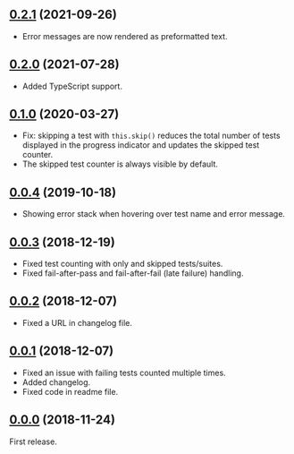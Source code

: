 <a name="0.2.1"></a>
## [0.2.1](https://github.com/fasttime/mocha-bar/releases/tag/0.2.1) (2021-09-26)

* Error messages are now rendered as preformatted text.

<a name="0.2.0"></a>
## [0.2.0](https://github.com/fasttime/mocha-bar/releases/tag/0.2.0) (2021-07-28)

* Added TypeScript support.

<a name="0.1.0"></a>
## [0.1.0](https://github.com/fasttime/mocha-bar/releases/tag/0.1.0) (2020-03-27)

* Fix: skipping a test with `this.skip()` reduces the total number of tests displayed in the
progress indicator and updates the skipped test counter.
* The skipped test counter is always visible by default.

<a name="0.0.4"></a>
## [0.0.4](https://github.com/fasttime/mocha-bar/releases/tag/0.0.4) (2019-10-18)

* Showing error stack when hovering over test name and error message.

<a name="0.0.3"></a>
## [0.0.3](https://github.com/fasttime/mocha-bar/releases/tag/0.0.3) (2018-12-19)

* Fixed test counting with only and skipped tests/suites.
* Fixed fail-after-pass and fail-after-fail (late failure) handling.

<a name="0.0.2"></a>
## [0.0.2](https://github.com/fasttime/mocha-bar/releases/tag/0.0.2) (2018-12-07)

* Fixed a URL in changelog file.

<a name="0.0.1"></a>
## [0.0.1](https://github.com/fasttime/mocha-bar/releases/tag/0.0.1) (2018-12-07)

* Fixed an issue with failing tests counted multiple times.
* Added changelog.
* Fixed code in readme file.

<a name="0.0.0"></a>
## [0.0.0](https://github.com/fasttime/mocha-bar/releases/tag/0.0.0) (2018-11-24)

First release.
